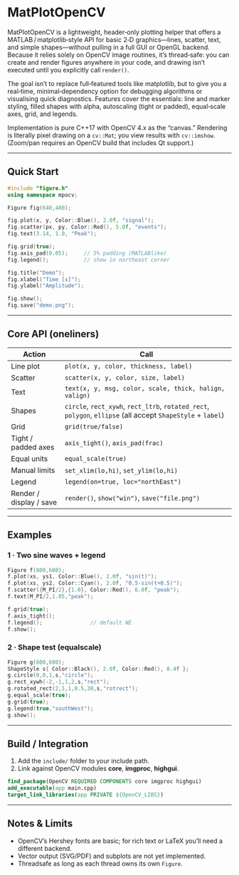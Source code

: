 # MatPlotOpenCV

MatPlotOpenCV is a lightweight, header‑only plotting helper that offers a MATLAB / matplotlib‑style API for basic 2‑D graphics—lines, scatter, text, and simple shapes—without pulling in a full GUI or OpenGL backend. Because it relies solely on OpenCV image routines, it’s thread‑safe: you can create and render figures anywhere in your code, and drawing isn’t executed until you explicitly call `render()`.

The goal isn’t to replace full‑featured tools like matplotlib, but to give you a real‑time, minimal‑dependency option for debugging algorithms or visualising quick diagnostics. Features cover the essentials: line and marker styling, filled shapes with alpha, autoscaling (tight or padded), equal‑scale axes, grid, and legends.

Implementation is pure C++17 with OpenCV 4.x as the “canvas.” Rendering is literally pixel drawing on a `cv::Mat`; you view results with `cv::imshow`. (Zoom/pan requires an OpenCV build that includes Qt support.)

---

## Quick Start

```cpp
#include "figure.h"
using namespace mpocv;

Figure fig(640,480);

fig.plot(x, y, Color::Blue(), 2.0f, "signal");
fig.scatter(px, py, Color::Red(), 5.0f, "events");
fig.text(3.14, 1.0, "Peak");

fig.grid(true);
fig.axis_pad(0.05);     // 5% padding (MATLABlike)
fig.legend();           // show in northeast corner

fig.title("Demo");
fig.xlabel("Time [s]");
fig.ylabel("Amplitude");

fig.show();
fig.save("demo.png");
```

---

## Core API (oneliners)

| Action | Call |
|--------|------|
| Line plot | `plot(x, y, color, thickness, label)` |
| Scatter   | `scatter(x, y, color, size, label)` |
| Text      | `text(x, y, msg, color, scale, thick, halign, valign)` |
| Shapes    | `circle`, `rect_xywh`, `rect_ltrb`, `rotated_rect`, `polygon`, `ellipse` (all accept `ShapeStyle` + `label`) |
| Grid      | `grid(true/false)` |
| Tight / padded axes | `axis_tight()`, `axis_pad(frac)` |
| Equal units | `equal_scale(true)` |
| Manual limits | `set_xlim(lo,hi)`, `set_ylim(lo,hi)` |
| Legend     | `legend(on=true, loc="northEast")` |
| Render / display / save | `render()`, `show("win")`, `save("file.png")` |

---

## Examples

### 1 · Two sine waves + legend

```cpp
Figure f(800,600);
f.plot(xs, ys1, Color::Blue(), 2.0f, "sin(t)");
f.plot(xs, ys2, Color::Cyan(), 2.0f, "0.5·sin(t+0.5)");
f.scatter({M_PI/2},{1.0}, Color::Red(), 6.0f, "peak");
f.text(M_PI/2,1.05,"peak");

f.grid(true);
f.axis_tight();
f.legend();               // default NE
f.show();
```

### 2 · Shape test (equalscale)

```cpp
Figure g(600,600);
ShapeStyle s{ Color::Black(), 2.0f, Color::Red(), 0.4f };
g.circle(0,0,1,s,"circle");
g.rect_xywh(-2,-1,1,2,s,"rect");
g.rotated_rect(2,1,1,0.5,30,s,"rotrect");
g.equal_scale(true);
g.grid(true);
g.legend(true,"southWest");
g.show();
```

---

## Build / Integration

1.  Add the `include/` folder to your include path.  
2.  Link against OpenCV modules **core**, **imgproc**, **highgui**.  
   ```cmake
   find_package(OpenCV REQUIRED COMPONENTS core imgproc highgui)
   add_executable(app main.cpp)
   target_link_libraries(app PRIVATE ${OpenCV_LIBS})
   ```
---

## Notes & Limits

* OpenCV’s Hershey fonts are basic; for rich text or LaTeX you’ll need a different backend.
* Vector output (SVG/PDF) and subplots are not yet implemented.
* Threadsafe as long as each thread owns its own `Figure`.

